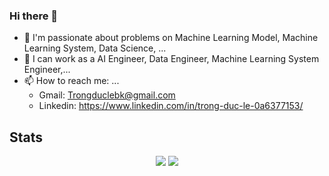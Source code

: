 ### Hi there 👋

- 🌱 I'm passionate about problems on Machine Learning Model, Machine Learning System, Data Science, ...
- 🔭 I can work as a AI Engineer, Data Engineer, Machine Learning System Engineer,... 
- 📫 How to reach me: ...
    - Gmail: Trongduclebk@gmail.com
    - Linkedin: https://www.linkedin.com/in/trong-duc-le-0a6377153/



## Stats
<p float="left" align="center">
  <img src="https://github-readme-stats.vercel.app/api?username=DucLeTrong&show_icons=true&count_private=true&theme=dracula" />
  <img src="https://github-readme-stats.vercel.app/api/top-langs/?username=ducletrong&layout=compact&theme=dracula" />
</p>

<!--
<p align="center">
  <img src="https://komarev.com/ghpvc/?username=DucLeTrong&&style=flat-square" align="center" />
</p>
-->

<!--
**DucLeTrong/DucLeTrong** is a ✨ _special_ ✨ repository because its `README.md` (this file) appears on your GitHub profile.

Here are some ideas to get you started:

- 🔭 I’m currently working on ...
- 🌱 I’m currently learning ...
- 👯 I’m looking to collaborate on ...
- 🤔 I’m looking for help with ...
- 💬 Ask me about ...
- 📫 How to reach me: ...
- 😄 Pronouns: ...
- ⚡ Fun fact: ...
-->
